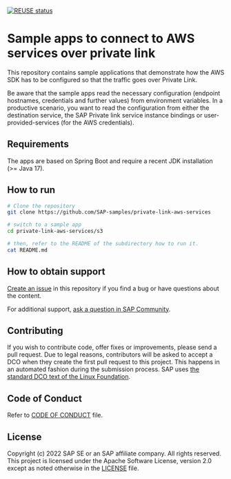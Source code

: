 [![REUSE status](https://api.reuse.software/badge/github.com/SAP-samples/private-link-aws-services)](https://api.reuse.software/info/github.com/SAP-samples/private-link-aws-services)
# Sample apps to connect to AWS services over private link

This repository contains sample applications that demonstrate how the AWS SDK has to be configured so that the traffic goes over Private Link.

Be aware that the sample apps read the necessary configuration (endpoint hostnames, credentials and further values) from environment variables.
In a productive scenario, you want to read the configuration from either the destination service, the SAP Private link service instance bindings or user-provided-services (for the AWS credentials).

## Requirements
The apps are based on Spring Boot and require a recent JDK installation (>= Java 17).

## How to run

```bash
# Clone the repository
git clone https://github.com/SAP-samples/private-link-aws-services

# switch to a sample app
cd private-link-aws-services/s3

# then, refer to the README of the subdirectory how to run it.
cat README.md
```

## How to obtain support
[Create an issue](https://github.com/SAP-samples/private-link-aws-services/issues) in this repository if you find a bug or have questions about the content.
 
For additional support, [ask a question in SAP Community](https://answers.sap.com/questions/ask.html).

## Contributing
If you wish to contribute code, offer fixes or improvements, please send a pull request. Due to legal reasons, contributors will be asked to accept a DCO when they create the first pull request to this project. This happens in an automated fashion during the submission process. SAP uses [the standard DCO text of the Linux Foundation](https://developercertificate.org/).

## Code of Conduct
Refer to [CODE OF CONDUCT](https://github.com/SAP-samples/.github/blob/main/CODE_OF_CONDUCT.md) file.

## License
Copyright (c) 2022 SAP SE or an SAP affiliate company. All rights reserved. This project is licensed under the Apache Software License, version 2.0 except as noted otherwise in the [LICENSE](LICENSE) file.
